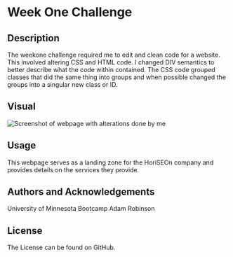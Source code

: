 # Week One Challenge

## Description
The weekone challenge required me to edit and clean code for a website. This involved altering CSS and HTML code. I changed DIV semantics to better describe what the code within contained. The CSS code grouped classes that did the same thing into groups and when possible changed the groups into a singular new class or ID.

## Visual
<img src="../images/Screenshot_of_website.png" alt="Screenshot of webpage with alterations done by me">

## Usage

This webpage serves as a landing zone for the HoriSEOn company and provides details on the services they provide.

## Authors and Acknowledgements
University of Minnesota Bootcamp
Adam Robinson

## License
The License can be found on GitHub.